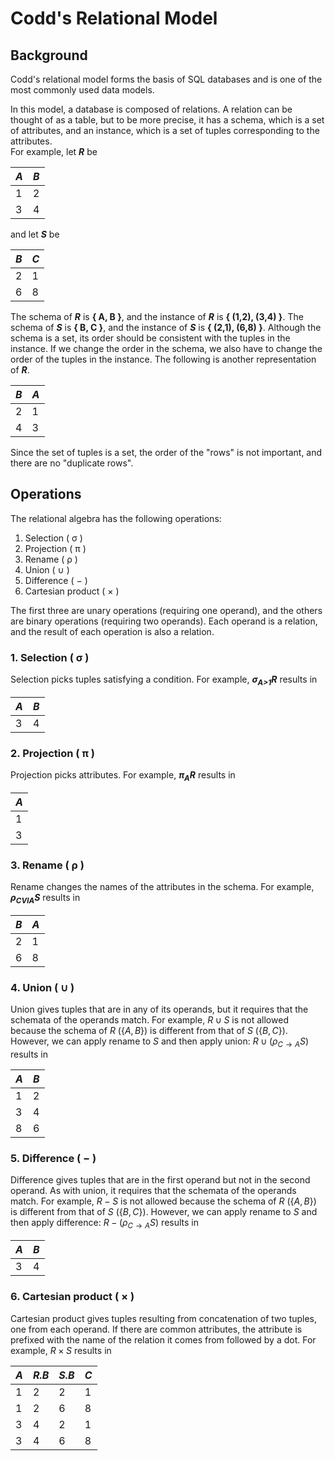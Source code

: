 # Codd's Relational Model

## Background

Codd's relational model forms the basis of SQL databases and is one of the most commonly used data models.

In this model, a database is composed of relations. A relation can be thought of as a table, but to be more precise, it has a schema, which is a set of attributes, and an instance, which is a set of tuples corresponding to the attributes.  
For example, let <b><i>R</i></b> be

|<i>A</i>|<i>B</i>|
|---|---|
|1|2|
|3|4|

and let <b><i>S</i></b> be

|<i>B</i>|<i>C</i>|
|---|---|
|2|1|
|6|8|

The schema of <b><i>R</i></b> is <b>\{ A, B \}</b>, and the instance of <b><i>R</i></b> is <b>\{ (1,2), (3,4) \}</b>. The schema of <b><i>S</i></b> is <b>\{ B, C \}</b>, and the instance of <b><i>S</i></b> is <b>\{ (2,1), (6,8) \}</b>. Although the schema is a set, its order should be consistent with the tuples in the instance. If we change the order in the schema, we also have to change the order of the tuples in the instance. The following is another representation of <b><i>R</i></b>.

|<i>B</i>|<i>A</i>|
|---|---|
|2|1|
|4|3|

Since the set of tuples is a set, the order of the "rows" is not important, and there are no "duplicate rows".

## Operations

The relational algebra has the following operations:

1. Selection ( &sigma; )
2. Projection ( &pi; )
3. Rename ( &rho; )
4. Union ( &cup; )
5. Difference ( &minus; )
6. Cartesian product ( &times; )

The first three are unary operations (requiring one operand), and the others are binary operations (requiring two operands). Each operand is a relation, and the result of each operation is also a relation.

### 1. Selection ( &sigma; )

Selection picks tuples satisfying a condition. For example, <b><i>&sigma;<sub>A>1</sub>R</i></b> results in

|<i>A</i>|<i>B</i>|
|---|---|
|3|4|

### 2. Projection ( &pi; )

Projection picks attributes. For example, <b><i>&pi;<sub>A</sub>R</i></b> results in

|<i>A</i>|
|---|
|1|
|3|

### 3. Rename ( &rho; )

Rename changes the names of the attributes in the schema. For example, <b><i>&rho;<sub>C&#8549;A</sub>S</i></b> results in

|<i>B</i>|<i>A</i>|
|---|---|
|2|1|
|6|8|

### 4. Union ( &cup; )

Union gives tuples that are in any of its operands, but it requires that the schemata of the operands match. For example, $R\cup S$ is not allowed because the schema of $R$ ($\{A,B\}$) is different from that of $S$ ($\{B,C\}$). However, we can apply rename to $S$ and then apply union: $R\cup(\rho_{C\to A}S)$ results in

|<i>A</i>|<i>B</i>|
|---|---|
|1|2|
|3|4|
|8|6|

### 5. Difference ( &minus; )

Difference gives tuples that are in the first operand but not in the second operand. As with union, it requires that the schemata of the operands match. For example, $R-S$ is not allowed because the schema of $R$ ($\{A,B\}$) is different from that of $S$ ($\{B,C\}$). However, we can apply rename to $S$ and then apply difference: $R-(\rho_{C\to A}S)$ results in

|<i>A</i>|<i>B</i>|
|---|---|
|3|4|

### 6. Cartesian product ( &times; )

Cartesian product gives tuples resulting from concatenation of two tuples, one from each operand. If there are common attributes, the attribute is prefixed with the name of the relation it comes from followed by a dot. For example, $R\times S$ results in

|<i>A</i>|<i>R.B</i>|<i>S.B</i>|<i>C</i>|
|---|---|---|---|
|1|2|2|1|
|1|2|6|8|
|3|4|2|1|
|3|4|6|8|
